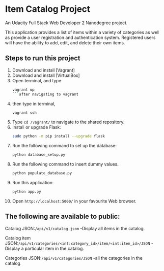 # Item Catalog Project
An Udacity Full Stack Web Developer 2 Nanodegree project.

This application provides a list of items within a variety of categories 
as well as provide a user registration and authentication system.
Registered users will have the ability to add, edit, and delete their own items.

## Steps to run this project

1. Download and install [Vagrant]
2. Download and install [VirtualBox]
3. Open terminal, and type
   ```bash
   vagrant up
   ```after navigating to vagrant
4. then type in terminal,
   ```bash
   vagrant ssh
   ```
5. Type `cd /vagrant/` to navigate to the shared repository.
6. Install or upgrade Flask:
    ```bash
    sudo python -m pip install --upgrade flask   
	```
7. Run the following command to set up the database:
    ```bash
    python database_setup.py
    ```
8. Run the following command to insert dummy values. 
    ```bash
    python populate_database.py
    ```
9. Run this application:
    ```bash
    python app.py
    ```
10. Open `http://localhost:5000/` in your favourite Web browser.

## The following are available to public:

Catalog JSON:`/api/v1/catalog.json`
-Display all items in the catalog.

Catalog item JSON:`/api/v1/categories/<int:category_id>/item/<int:item_id>/JSON`
-Display a particular item in the catalog.

Categories JSON:`/api/v1/categories/JSON`
-all the categories in the catalog.
